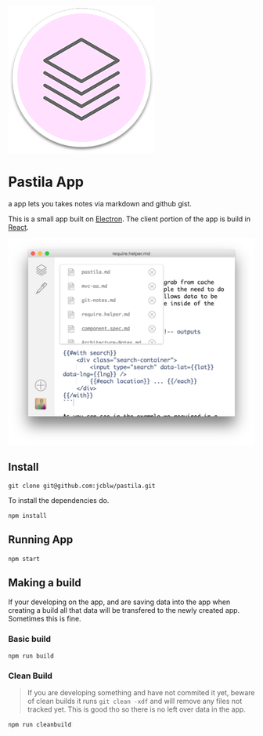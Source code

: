 ![pastila logo](./app/client/assets/pastila-logo.png)

# Pastila App

a app lets you takes notes via markdown and github gist.

This is a small app built on [Electron](https://github.com/atom/electron). The client portion of the app is build in [React](https://facebook.github.io/react/index.html).

![pastila logo](./app/client/assets/screenshot.png)

## Install

```shell
git clone git@github.com:jcblw/pastila.git
```

To install the dependencies do.

```shell
npm install
```

## Running App

```shell
npm start
```

## Making a build

If your developing on the app, and are saving data into the app when creating a build all that data will be transfered to the newly created app. Sometimes this is fine. 

### Basic build

```shell
npm run build
```

### Clean Build

> If you are developing something and have not commited it yet, beware of clean builds it runs `git clean -xdf` and will remove any files not tracked yet. This is good tho so there is no left over data in the app.

```shell
npm run cleanbuild
```
